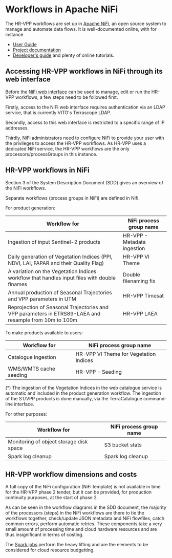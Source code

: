 # Workflows in Apache NiFi

The HR-VPP workflows are set up in [Apache NiFi](https://nifi.apache.org/), an open source system to manage and automate data flows.
It is well-documented online, with for instance
* [User Guide](https://nifi.apache.org/docs/nifi-docs/html/user-guide.html)
* [Project documentation](https://nifi.apache.org/docs.html)
* [Developer's guide](https://nifi.apache.org/docs/nifi-docs/html/developer-guide.html)
and plenty of online tutorials.

## Accessing HR-VPP workflows in NiFi through its web interface

Before the [NiFi web interface](https://nifi-1.hrvpp2.vgt.vito.be:8443/nifi/login) can be used to manage, edit or run the HR-VPP workflows, a few steps need to be followed first.

Firstly, access to the NiFi web interface requires authentication via an LDAP service, that is currently VITO's Terrascope LDAP.

Secondly, access to this web interface is restricted to a specific range of IP addresses.

Thirdly, NiFi administrators need to configure NiFi to provide your user with the privileges to access the HR-VPP workflows. 
As HR-VPP uses a dedicated NiFi service, the HR-VPP workflows are the only processors/processGroups in this instance.

## HR-VPP workflows in NiFi

Section 3 of the System Description Document (SDD) gives an overview of the NiFi workflows. 

Separate workflows (process groups in NiFi) are defined in Nifi.

For product generation:

|Workflow for|NiFi process group name|
|------------|-----------------------|
|Ingestion of input Sentinel-2 products|HR-VPP - Metadata ingestion|
|Daily generation of Vegetation Indices (PPI, NDVI, LAI, FAPAR and their Quality Flag)|HR-VPP VI Theme|
|A variation on the Vegetation Indices workflow that handles input files with double finames|Double filenaming fix|
|Annual production of Seasonal Trajectories and VPP parameters in UTM|HR-VPP Timesat|
|Reprojection of Seasonal Trajectories and VPP parameters in ETRS89-LAEA and resample from 10m to 100m|HR-VPP LAEA|

To make products available to users:

|Workflow for|NiFi process group name|
|------------|-----------------------|
|Catalogue ingestion|HR-VPP VI Theme for Vegetation Indices |
|WMS/WMTS cache seeding|HR-VPP - Seeding|

\(\*\) The ingestion of the Vegetation Indices in the web catalogue service is automatic and included in the product generation workflow. The ingestion of the ST/VPP products is done manually, via the TerraCatalogue command-line interface.

For other purposes:

|Workflow for|NiFi process group name|
|------------|-----------------------|
|Monitoring of object storage disk space|S3 bucket stats|
|Spark log cleanup|Spark log cleanup|

## HR-VPP workflow dimensions and costs

A full copy of the NiFi configuration (NiFi template) is not available in time for the HR-VPP phase 2 tender, but it can be provided, for production continuity purposes, at the start of phase 2.

As can be seen in the workflow diagrams in the SDD document, the majority of the processors (steps) in the NiFi workflows are there to tie the workflows together, check/update JSON metadata and NiFi flowfiles, catch common errors, perform automatic retries.
These components take a very small amount of processing time and cloud hardware resources and are thus insignificant in terms of costing.

The [Spark jobs](../03_Spark_jobs) perform the heavy lifting and are the elements to be considered for cloud resource budgetting.
